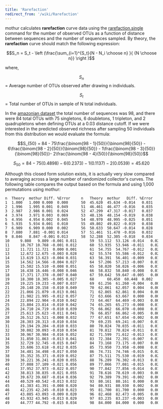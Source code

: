```yaml
---
title: 'Rarefaction'
redirect_from: '/wiki/Rarefaction'
---
```

mothur calculates **rarefaction** curve data using
the [rarefaction.single](/wiki/rarefaction.single) command for the
number of observed OTUs as a function of distance between sequences and
the number of sequences sampled. By theory, the **rarefaction** curve should
match the following expression:

$$S_n = S_t - \left (\frac{\sum_{i=1}^{S_t}{N - N_i \choose n} }{ {N \choose n}}  \right )$$

where,

$$S_n$$ = Average number of OTUs observed after drawing n individuals.

$$S_{t}$$ = Total number of OTUs in sample of N total individuals.

In the [ amazonian dataset](https://mothur.s3.us-east-2.amazonaws.com/wiki/amazondata.zip) the total
number of sequences was 98, and there were 84 total OTUs with 75
singletons, 6 doubletons, 1 tripleton, and 2 quadrupletons when defining
OTUs at a 0.03 distance cutoff. If we were interested in the predicted
observed richness after sampling 50 individuals from this distribution
we would evaluate the formula:

$$S_{50} = 84 - 75\frac{\binom{98 - 1}{50}}{\binom{98}{50}} - 6\frac{\binom{98 - 2}{50}}{\binom{98}{50}} - 1\frac{\binom{98 - 3}{50}}{\binom{98}{50}}- 2\frac{\binom{98 - 4}{50}}{\binom{98}{50}}$$

$$S_{50} = 84 - 75\left(0.4898 \right) - 6 \left(0.2373 \right) - 1 \left(0.1137 \right) - 2 \left(0.0539 \right) = 45.620$$

Although this closed form solution exists, it is actually very slow
compared to averaging across a large number of randomized collector's
curves. The following table compares the output based on the formula and
using 1,000 permutations using mothur:

    n  Theory  mothur Diff. %Error     n   Theory  mothur   Diff. %Error
    1  1.000   1.000 0.000  0.000      50  45.620  45.634 -0.014   0.031
    2  1.996   1.995 0.001  0.049      51  46.461  46.477 -0.016   0.035
    3  2.987   2.986 0.001  0.024      52  47.299  47.317 -0.017   0.037
    4  3.974   3.971 0.003  0.069      53  48.136  48.154 -0.019   0.038
    5  4.956   4.954 0.002  0.045      54  48.970  48.995 -0.025   0.051
    6  5.935   5.934 0.001  0.010      55  49.802  49.822 -0.019   0.038
    7  6.909   6.909 0.000  0.002      56  50.633  50.647 -0.014   0.028
    8  7.880   7.881 -0.001 0.014      57  51.461  51.478 -0.016   0.032
    9  8.846   8.847 -0.001 0.013      58  52.288  52.305 -0.018   0.034
    10     9.808   9.809 -0.001 0.011      59  53.112  53.126 -0.014   0.027
    11     10.767 10.768 -0.001 0.012      60  53.935  53.946 -0.011   0.020
    12     11.721 11.721  0.000 0.001      61  54.755  54.767 -0.012   0.022
    13     12.672 12.675 -0.003 0.028      62  55.574  55.586 -0.012   0.021
    14     13.619 13.623 -0.004 0.031      63  56.391  56.401 -0.009   0.017
    15     14.562 14.566 -0.004 0.027      64  57.206  57.213 -0.007   0.012
    16     15.502 15.510 -0.008 0.051      65  58.020  58.026 -0.006   0.010
    17     16.438 16.446 -0.008 0.046      66  58.832  58.840 -0.008   0.014
    18     17.371 17.378 -0.007 0.040      67  59.642  59.647 -0.005   0.009
    19     18.300 18.305 -0.005 0.027      68      60.450  60.448  0.002   0.003
    20     19.225 19.233 -0.007 0.037      69  61.256  61.260 -0.004   0.006
    21     20.148 20.158 -0.010 0.049      70  62.061  62.057  0.004   0.007
    22     21.066 21.079 -0.013 0.061      71  62.865  62.861  0.004   0.006
    23     21.982 21.995 -0.012 0.057      72  63.666  63.667  0.000   0.000
    24     22.894 22.904 -0.010 0.042      73  64.467  64.469 -0.003   0.004
    25     23.804 23.814 -0.010 0.042      74  65.265  65.273 -0.008   0.013
    26     24.710 24.719 -0.010 0.039      75  66.062  66.070 -0.008   0.012
    27     25.613 25.623 -0.011 0.041      76  66.857  66.862 -0.005   0.007
    28     26.512 26.521 -0.008 0.032      77  67.651  67.654 -0.002   0.004
    30     28.303 28.313 -0.010 0.034      79  69.235  69.241 -0.007   0.010
    31     29.194 29.204 -0.010 0.033      80  70.024  70.035 -0.011   0.015
    32     30.082 30.093 -0.010 0.034      81  70.812  70.824 -0.011   0.016
    33     30.967 30.984 -0.016 0.052      82  71.599  71.612 -0.013   0.018
    34     31.850 31.863 -0.013 0.041      83  72.384  72.391 -0.007   0.010
    35     32.729 32.745 -0.015 0.047      84  73.168  73.175 -0.007   0.009
    36     33.606 33.618 -0.012 0.035      85  73.950  73.958 -0.008   0.010
    37     34.481 34.498 -0.017 0.050      86  74.731  74.746 -0.015   0.020
    38     35.352 35.371 -0.019 0.052      87  75.511  75.530 -0.019   0.026
    39     36.221 36.241 -0.020 0.055      88  76.289  76.302 -0.013   0.017
    40     37.088 37.109 -0.021 0.056      89  77.066  77.081 -0.015   0.020
    41     37.952 37.973 -0.022 0.057      90  77.842  77.856 -0.014   0.018
    42     38.813 38.835 -0.021 0.055      91  78.616  78.619 -0.003   0.004
    43     39.672 39.687 -0.014 0.036      92  79.389  79.391 -0.002   0.003
    44     40.529 40.542 -0.013 0.032      93  80.161  80.161  0.000   0.000
    45     41.383 41.391 -0.008 0.020      94  80.931  80.930  0.002   0.002
    46     42.235 42.245 -0.010 0.023      95  81.700  81.700  0.000   0.000
    47     43.085 43.093 -0.009 0.020      96  82.468  82.473 -0.005   0.006
    48     43.932 43.945 -0.013 0.029      97  83.235  83.237 -0.003   0.003
    49     44.777 44.792 -0.015 0.034      98  84.000  84.000  0.000   0.000
